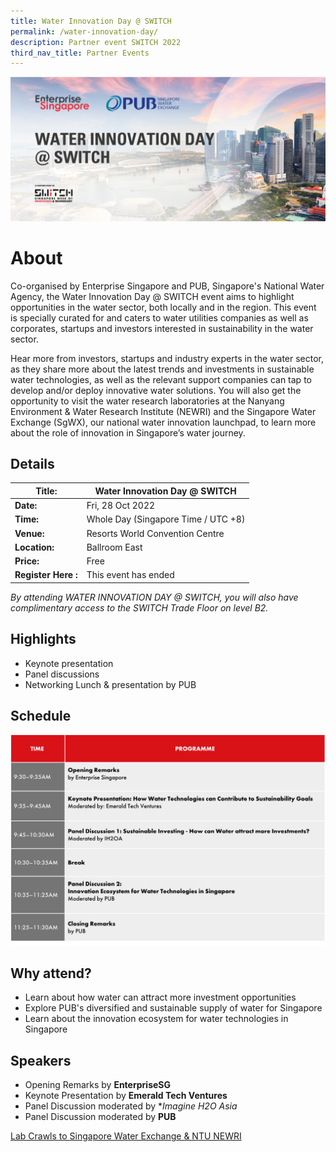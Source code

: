 ```yaml
---
title: Water Innovation Day @ SWITCH
permalink: /water-innovation-day/
description: Partner event SWITCH 2022
third_nav_title: Partner Events
---
```

![Water Innovation Day Partner Event SWITCH 2022](/images/Water%20Innovation%20Day%20MicePad%20Header_SWITCH%20Lockup.png)
# **About**
Co-organised by Enterprise Singapore and PUB, Singapore's National Water Agency, the Water Innovation Day @ SWITCH event aims to highlight opportunities in the water sector, both locally and in the region. This event is specially curated for and caters to water utilities companies as well as corporates, startups and investors interested in sustainability in the water sector.

Hear more from investors, startups and industry experts in the water sector, as they share more about the latest trends and investments in sustainable water technologies, as well as the relevant support companies can tap to develop and/or deploy innovative water solutions. You will also get the opportunity to visit the water research laboratories at the Nanyang Environment & Water Research Institute (NEWRI) and the Singapore Water Exchange (SgWX), our national water innovation launchpad, to learn more about the role of innovation in Singapore’s water journey.

## **Details**

| **Title:** | **Water Innovation Day @ SWITCH** |
| -------- | -------- |
|**Date:** | Fri, 28 Oct 2022 |
| **Time:** | Whole Day (Singapore Time / UTC +8) |
|**Venue:** | Resorts World Convention Centre |
|**Location:** | Ballroom East |
|**Price:** | Free |
|**Register Here :** | This event has ended |

*By attending WATER INNOVATION DAY @ SWITCH, you will also have complimentary access to the SWITCH Trade Floor on level B2.*

## **Highlights**
* Keynote presentation 
* Panel discussions
* Networking Lunch & presentation by PUB

## **Schedule**
![Water Innovation Day Schedule](/images/water%20innovation%20Schedule.png)

## **Why attend?**
* Learn about how water can attract more investment opportunities
* Explore PUB's diversified and sustainable supply of water for Singapore  
* Learn about the innovation ecosystem for water technologies in Singapore

## **Speakers**
* Opening Remarks by **EnterpriseSG**
* Keynote Presentation by **Emerald Tech Ventures**
* Panel Discussion moderated by **Imagine H2O Asia*
* Panel Discussion moderated by **PUB**

[Lab Crawls to Singapore Water Exchange & NTU NEWRI](https://www.switchsg.org/pub/)